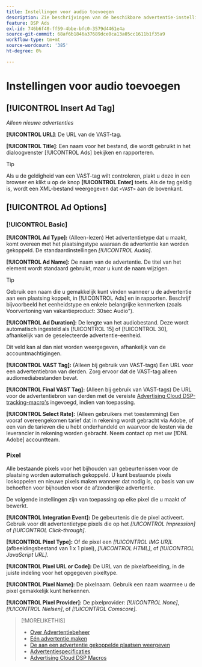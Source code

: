 ```yaml
---
title: Instellingen voor audio toevoegen
description: Zie beschrijvingen van de beschikbare advertentie-instellingen voor audioadvertenties.
feature: DSP Ads
exl-id: 746b6f40-ff59-4bbe-bfc0-3579d4461e4a
source-git-commit: 68af6b1846a37689dce0ca13a05cc1611b1f35a9
workflow-type: tm+mt
source-wordcount: '385'
ht-degree: 0%

---
```


# Instellingen voor audio toevoegen

## [!UICONTROL Insert Ad Tag]

*Alleen nieuwe advertenties*

**[!UICONTROL URL]**: De URL van de VAST-tag.

**[!UICONTROL Title]**: Een naam voor het bestand, die wordt gebruikt in het dialoogvenster [!UICONTROL Ads] bekijken en rapporteren.

>[!TIP]
>
> Als u de geldigheid van een VAST-tag wilt controleren, plakt u deze in een browser en klikt u op de knop **[!UICONTROL Enter]** toets. Als de tag geldig is, wordt een XML-bestand weergegeven dat `<VAST>` aan de bovenkant.

## [!UICONTROL Ad Options]

### [!UICONTROL Basic]

**[!UICONTROL Ad Type]:** (Alleen-lezen) Het advertentietype dat u maakt, komt overeen met het plaatsingstype waaraan de advertentie kan worden gekoppeld. De standaardinstellingen *[!UICONTROL Audio]*.

**[!UICONTROL Ad Name]:** De naam van de advertentie. De titel van het element wordt standaard gebruikt, maar u kunt de naam wijzigen.

>[!TIP]
>
> Gebruik een naam die u gemakkelijk kunt vinden wanneer u de advertentie aan een plaatsing koppelt, in [!UICONTROL Ads] en in rapporten. Beschrijf bijvoorbeeld het eenheidstype en enkele belangrijke kenmerken (zoals Voorvertoning van vakantieproduct: 30sec Audio&quot;).

**[!UICONTROL Ad Duration]:** De lengte van het audiobestand. Deze wordt automatisch ingesteld als [!UICONTROL 15] of [!UICONTROL 30], afhankelijk van de geselecteerde advertentie-eenheid.

Dit veld kan al dan niet worden weergegeven, afhankelijk van de accountmachtigingen.

**[!UICONTROL VAST Tag]:** (Alleen bij gebruik van VAST-tags) Een URL voor een advertentiebron van derden. Zorg ervoor dat de VAST-tag alleen audiomediabestanden bevat.

**[!UICONTROL Final VAST Tag]:** (Alleen bij gebruik van VAST-tags) De URL voor de advertentiebron van derden met de vereiste [Advertising Cloud DSP-tracking-macro&#39;s](/help/dsp/campaign-management/macros.md) ingevoegd, indien van toepassing.

**[!UICONTROL Select Rate]:** (Alleen gebruikers met toestemming) Een vooraf overeengekomen tarief dat in rekening wordt gebracht via Adobe, of een van de tarieven die u hebt onderhandeld en waarvoor de kosten via de leverancier in rekening worden gebracht. Neem contact op met uw [!DNL Adobe] accountteam.

### Pixel

Alle bestaande pixels voor het bijhouden van gebeurtenissen voor de plaatsing worden automatisch gekoppeld. U kunt bestaande pixels loskoppelen en nieuwe pixels maken wanneer dat nodig is, op basis van uw behoeften voor bijhouden voor de afzonderlijke advertentie.

De volgende instellingen zijn van toepassing op elke pixel die u maakt of bewerkt.

**[!UICONTROL Integration Event]:** De gebeurtenis die de pixel activeert. Gebruik voor dit advertentietype pixels die op het *[!UICONTROL Impression]* of *[!UICONTROL Click-through]*.

**[!UICONTROL Pixel Type]:** Of de pixel een *[!UICONTROL IMG UR]L* (afbeeldingsbestand van 1 x 1 pixel), *[!UICONTROL HTML]*, of *[!UICONTROL JavaScript URL]*.

**[!UICONTROL Pixel URL or Code]:** De URL van de pixelafbeelding, in de juiste indeling voor het opgegeven pixeltype.

**[!UICONTROL Pixel Name]:** De pixelnaam. Gebruik een naam waarmee u de pixel gemakkelijk kunt herkennen.

**[!UICONTROL Pixel Provider]:** De pixelprovider: *[!UICONTROL None]*, *[!UICONTROL Nielsen]*, of *[!UICONTROL Comscore]*.

>[!MORELIKETHIS]
>
>* [Over Advertentiebeheer](ad-about.md)
>* [Eén advertentie maken](ad-create.md)
>* [De aan een advertentie gekoppelde plaatsen weergeven](/help/dsp/campaign-management/ads/ad-list-placements.md)
>* [Advertentiespecificaties](/help/dsp/assets/ad-specs.pdf)
>* [Advertising Cloud DSP Macros](/help/dsp/campaign-management/macros.md)

